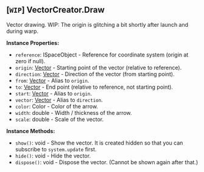 ## \[`WIP`\] VectorCreator.Draw

Vector drawing. WIP: The origin is glitching a bit shortly after launch and during warp.


**Instance Properties:**
- `reference`: ISpaceObject - Reference for coordinate system (origin at zero if null).
- `origin`: [Vector](Vector.md) - Starting point of the vector (relative to reference).
- `direction`: [Vector](Vector.md) - Direction of the vector (from starting point).
- `from`: [Vector](Vector.md) - Alias to `origin`.
- `to`: [Vector](Vector.md) - End point (relative to reference, not starting point).
- `start`: [Vector](Vector.md) - Alias to `origin`.
- `vector`: [Vector](Vector.md) - Alias to `direction`.
- `color`: Color - Color of the arrow.
- `width`: double - Width / thickness of the arrow.
- `scale`: double - Scale of the vector.

**Instance Methods:**
- `show()`: void - Show the vector. It is created hidden so that you can subscribe to `system.update` first.
- `hide()`: void - Hide the vector.
- `dispose()`: void - Dispose the vector. (Cannot be shown again after that.)
